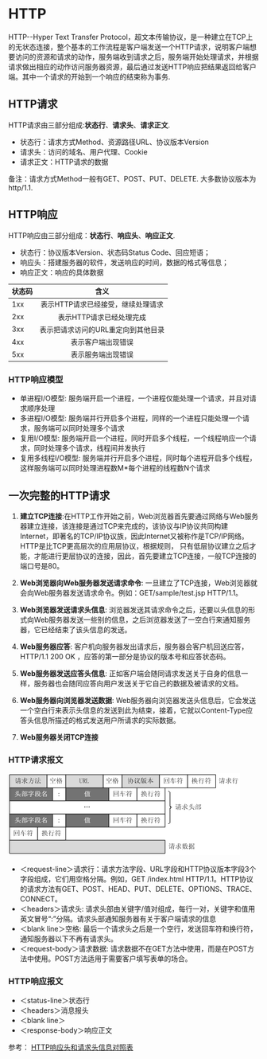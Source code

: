 # HTTP

HTTP--Hyper Text Transfer Protocol，超文本传输协议，是一种建立在TCP上的无状态连接，整个基本的工作流程是客户端发送一个HTTP请求，说明客户端想要访问的资源和请求的动作，服务端收到请求之后，服务端开始处理请求，并根据请求做出相应的动作访问服务器资源，最后通过发送HTTP响应把结果返回给客户端。其中一个请求的开始到一个响应的结束称为事务.

## HTTP请求

HTTP请求由三部分组成:__状态行__、__请求头__、__请求正文__.

- 状态行：请求方式Method、资源路径URL、协议版本Version
- 请求头：访问的域名、用户代理、Cookie
- 请求正文：HTTP请求的数据

备注：请求方式Method一般有GET、POST、PUT、DELETE. 大多数协议版本为http/1.1.

## HTTP响应

HTTP响应由三部分组成：__状态行__、__响应头__、__响应正文__.

- 状态行：协议版本Version、状态码Status Code、回应短语；
- 响应头：搭建服务器的软件，发送响应的时间，数据的格式等信息；
- 响应正文：响应的具体数据

| 状态码 |           含义                  |
| ----- | :----------------------------:  |
|  1xx  | 表示HTTP请求已经接受，继续处理请求   |
|  2xx  | 表示HTTP请求已经处理完成           |
|  3xx  | 表示把请求访问的URL重定向到其他目录  |
|  4xx  | 表示客户端出现错误                 |
|  5xx  | 表示服务端出现错误                 |

### HTTP响应模型

- 单进程I/O模型: 服务端开启一个进程，一个进程仅能处理一个请求，并且对请求顺序处理
- 多进程I/O模型: 服务端并行开启多个进程，同样的一个进程只能处理一个请求，服务端可以同时处理多个请求
- 复用I/O模型:  服务端开启一个进程，同时开启多个线程，一个线程响应一个请求，同时处理多个请求，线程间并发执行
- 复用多线程I/O模型: 服务端并行开启多个进程，同时每个进程开启多个线程，这样服务端可以同时处理进程数M*每个进程的线程数N个请求

## 一次完整的HTTP请求

1. __建立TCP连接__:在HTTP工作开始之前，Web浏览器首先要通过网络与Web服务器建立连接，该连接是通过TCP来完成的，该协议与IP协议共同构建 Internet，即著名的TCP/IP协议族，因此Internet又被称作是TCP/IP网络。HTTP是比TCP更高层次的应用层协议，根据规则， 只有低层协议建立之后才能，才能进行更层协议的连接，因此，首先要建立TCP连接，一般TCP连接的端口号是80。

2. __Web浏览器向Web服务器发送请求命令__: 一旦建立了TCP连接，Web浏览器就会向Web服务器发送请求命令。例如：GET/sample/test.jsp HTTP/1.1。

3. __Web浏览器发送请求头信息__: 浏览器发送其请求命令之后，还要以头信息的形式向Web服务器发送一些别的信息，之后浏览器发送了一空白行来通知服务器，它已经结束了该头信息的发送。

4. __Web服务器应答__: 客户机向服务器发出请求后，服务器会客户机回送应答， HTTP/1.1 200 OK ，应答的第一部分是协议的版本号和应答状态码。

5. __Web服务器发送应答头信息__: 正如客户端会随同请求发送关于自身的信息一样，服务器也会随同应答向用户发送关于它自己的数据及被请求的文档。

6. __Web服务器向浏览器发送数据__: Web服务器向浏览器发送头信息后，它会发送一个空白行来表示头信息的发送到此为结束，接着，它就以Content-Type应答头信息所描述的格式发送用户所请求的实际数据。

7. __Web服务器关闭TCP连接__

### HTTP请求报文

![HTTP请求报文](../images/http-1.png)

- ＜request-line＞请求行：请求方法字段、URL字段和HTTP协议版本字段3个字段组成，它们用空格分隔。例如，GET /index.html HTTP/1.1。HTTP协议的请求方法有GET、POST、HEAD、PUT、DELETE、OPTIONS、TRACE、CONNECT。
- ＜headers＞请求头: 请求头部由关键字/值对组成，每行一对，关键字和值用英文冒号“:”分隔。请求头部通知服务器有关于客户端请求的信息
- ＜blank line＞空格: 最后一个请求头之后是一个空行，发送回车符和换行符，通知服务器以下不再有请求头。
- ＜request-body＞请求数据: 请求数据不在GET方法中使用，而是在POST方法中使用。POST方法适用于需要客户填写表单的场合。

### HTTP响应报文

- ＜status-line＞状态行
- ＜headers＞消息报头
- ＜blank line＞
- ＜response-body＞响应正文

参考： [HTTP响应头和请求头信息对照表](http://tools.jb51.net/table/http_header)
